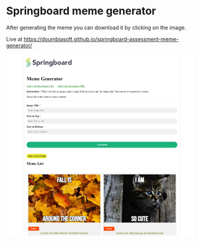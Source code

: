 # Springboard meme generator

After generating the meme you can download it by clicking on the image.

Live at https://doumbiasoft.github.io/springboard-assessment-meme-generator/


![alt image](https://github.com/doumbiasoft/springboard-assessment-meme-generator/blob/main/images/meme-generator.png)
